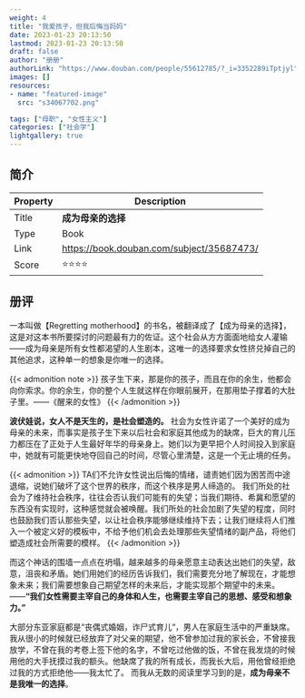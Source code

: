 ```yaml
---
weight: 4
title: "我爱孩子，但我后悔当妈妈"
date: 2023-01-23 20:13:50
lastmod: 2023-01-23 20:13:50
draft: false
author: "册册"
authorLink: "https://www.douban.com/people/55612785/?_i=3352289iTptjyl"
images: []
resources:
- name: "featured-image"
  src: "s34067702.png"

tags: ["母职", "女性主义"]
categories: ["社会学"]
lightgallery: true
---
```


## 简介

| Property | Description                                |
|----------|--------------------------------------------|
| Title    | **成为母亲的选择**                                |
| Type     | Book                                       |
| Link     | https://book.douban.com/subject/35687473/ |
| Score    | :star::star::star::star:            |

## 册评

一本叫做【Regretting motherhood】的书名，被翻译成了【成为母亲的选择】，这是对这本书所要探讨的问题最有力的佐证。这个社会从方方面面地给女人灌输——成为母亲是所有女性都渴望的人生剧本，这唯一的选择要求女性挤兑掉自己的其他追求，这种单一的想象是你唯一的选择。

{{< admonition note >}}
孩子生下来，那是你的孩子，而且在你的余生，他都会向你索求。你的余生，你的整个人生就这样在你眼前展开，在那用垫子撑着的大肚子里。——《醒来的女性》
{{< /admonition >}}


**波伏娃说，女人不是天生的，是社会塑造的。** 社会为女性许诺了一个美好的成为母亲的未来，而事实是孩子生下来以后社会和家庭其他成为的缺席，巨大的育儿压力都压在了正处于人生最好年华的母亲身上。她们以为更早把个人时间投入到家庭中，她就有可能更快地夺回自己的时间，尽管心里清楚，这是一个无止境的任务。


{{< admonition >}}
TA们不允许女性说出后悔的情绪，谴责她们因为困苦而中途退缩，说她们破坏了这个世界的秩序，而这个秩序是男人缔造的。
我们所处的社会为了维持社会秩序，往往会否认我们可能有的失望；当我们期待、希冀和愿望的东西没有实现时，这种感觉就会被唤醒。我们所处的社会加剧了失望的程度，同时也鼓励我们否认那些失望，以让社会秩序能够继续维持下去；让我们继续将人们推入一个被定义好的模板中，不给予他们机会去处理那些失望情绪的副产品，将他们塑造成社会所需要的模样。
{{< /admonition >}}

而这个神话的围墙一点点在坍塌，越来越多的母亲愿意主动表达出她们的失望，敌意，沮丧和矛盾。她们用她们的经历告诉我们，我们需要充分地了解现在，才能想象未来；我们需要想象自己期望怎样的未来后，才能实现那个期望中的未来。——**“我们女性需要主宰自己的身体和人生，也需要主宰自己的思想、感受和想象力。”**


大部分东亚家庭都是“丧偶式婚姻，诈尸式育儿“，男人在家庭生活中的严重缺席。我从很小的时候就已经放弃了对父亲的期望，他不曾参加过我的家长会，不曾接我放学，不曾在我的考卷上签下他的名字，不曾吃过他做的饭，不曾在我发烧的时候用他的大手抚摸过我的额头。他缺席了我的所有成长，而我长大后，用他曾经拒绝过我的方式拒绝他——我太忙了。
而我从无数的阅读里学习到的是，**成为母亲不是我唯一的选择**。